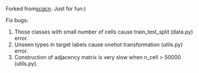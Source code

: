 Forked from[scgcn](https://github.com/QSong-github/scGCN). Just for fun:)

Fix bugs:
1. Those classes with small number of cells cause train_test_split (data.py) error.
2. Unseen types in target labels cause onehot transformation (utils.py) error.
3. Construction of adjacency matrix is very slow when n_cell > 50000 (utils.py).
